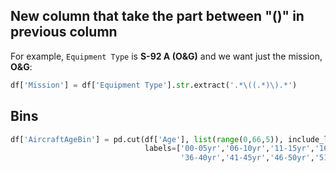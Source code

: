 ## New column that take the part between "()" in previous column
For example, `Equipment Type` is **S-92 A (O&G)** and we want just the mission, **O&G**:
```python
df['Mission'] = df['Equipment Type'].str.extract('.*\((.*)\).*')
```


## Bins
```python
df['AircraftAgeBin'] = pd.cut(df['Age'], list(range(0,66,5)), include_lowest=True,
                              labels=['00-05yr','06-10yr','11-15yr','16-20yr','21-25yr','26-30yr','31-35yr',
                                      '36-40yr','41-45yr','46-50yr','51-55yr','56-60yr','61-65yr'])
```
